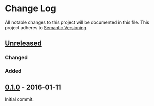 # Change Log
All notable changes to this project will be documented in this file.
This project adheres to [Semantic Versioning](http://semver.org/).

## [Unreleased]

### Changed

### Added


## [0.1.0] - 2016-01-11

Initial commit.


[Unreleased]: https://github.com/taiyaeix/iso4217.rs/compare/v0.1.0...HEAD
[0.1.0]: https://github.com/taiyaeix/iso4217.rs/compare/b44021c...v0.1.0
